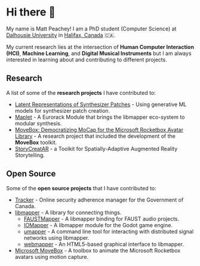 # Hi there 👋

My name is Matt Peachey!  I am a PhD student (Computer Science) at [Dalhousie University](https://www.dal.ca/faculty/computerscience.html) in [Halifax, Canada](https://en.wikipedia.org/wiki/Halifax,_Nova_Scotia) 🇨🇦.

My current research lies at the intersection of **Human Computer Interaction (HCI)**, **Machine Learning**, and **Digital Musical Instruments** but I am always interested in learning about and contributing to different projects. 


## Research

A list of some of the **research projects** I have contributed to:

* [Latent Representations of Synthesizer Patches](https://github.com/peacheym/LatentRepresentations) - Using generative ML models for synthesizer patch creation.
* [Maplet](https://github.com/peacheym/maplet) - A Eurorack Module that brings the libmapper eco-system to modular synthesis.
* [MoveBox: Democratizing MoCap for the Microsoft Rocketbox Avatar Library](https://www.microsoft.com/en-us/research/publication/movebox-democratizing-mocap-for-the-microsoft-rocketbox-avatar-library/) - A research project that included the development of the **MoveBox** toolkit.
* [StoryCreatAR](https://www.microsoft.com/en-us/research/publication/story-creatar-a-toolkit-for-spatially-adaptive-augmented-reality-storytelling/) - a Toolkit for Spatially-Adaptive Augmented Reality Storytelling.
  
## Open Source

Some of the **open source projects** that I have contributed to: 
* [Tracker](https://github.com/canada-ca/tracker) - Online security adherence manager for the Government of Canada.
* [libmapper](https://github.com/libmapper/libmapper/) - A library for connecting things.
  * [FAUSTMapper](https://github.com/peacheym/FAUSTMapper) - A libmapper binding for FAUST audio projects.  
  * [IOMapper](https://github.com/lemurph/IOMapper) - A libmapper module for the Godot game engine.
  * [umapper](https://github.com/malloch/umapper) - A command line tool for interacting with distributed signal networks using libmapper.
  * [webmapper](https://github.com/libmapper/webmapper) - An HTML5-based graphical interface to libmapper.
* [Microsoft MoveBox](https://github.com/microsoft/MoveBox-for-Microsoft-Rocketbox) - A toolbox to animate the Microsoft Rocketbox avatars using motion capture.
